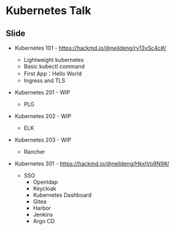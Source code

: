 # Kubernetes Talk

## Slide

- Kubernetes 101 - https://hackmd.io/@neildeng/ry13vSc4c#/
  - Lightweight kubernetes
  - Basic kubectl command
  - First App：Hello World
  - Ingress and TLS

- Kubernetes 201 - WIP
  - PLG
     
- Kubernetes 202 - WIP
  - ELK

- Kubernetes 203 - WIP
  - Rancher
     
- Kubernetes 301 - https://hackmd.io/@neildeng/HkxIVo9N9#/
  - SSO
    - Openldap
    - Keycloak
    - Kubernetes Dashboard
    - Gitea
    - Harbor
    - Jenkins
    - Argo CD